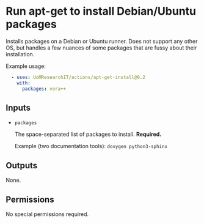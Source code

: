 # Run apt-get to install Debian/Ubuntu packages

Installs packages on a Debian or Ubuntu runner. Does not support any other OS, but handles a few nuances of some packages that are fussy about their installation.

Example usage:

```yml
  - uses: UoMResearchIT/actions/apt-get-install@0.2
    with:
      packages: vera++
```

## Inputs

* `packages`

  The space-separated list of packages to install. **Required.**

  Example (two documentation tools): `doxygen python3-sphinx`

## Outputs

None.

## Permissions

No special permissions required.
